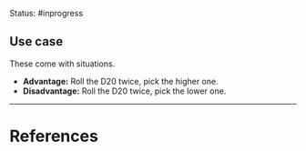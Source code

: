 Status: #inprogress 
## Use case
These come with situations.  
- **Advantage:** Roll the D20 twice, pick the higher one. 
- **Disadvantage:** Roll the D20 twice, pick the lower one. 







---
# References
